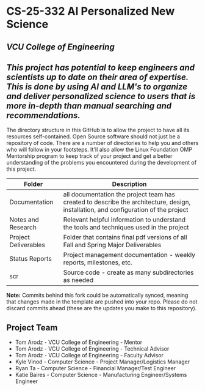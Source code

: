 # CS-25-332 AI Personalized New Science

## *VCU College of Engineering*

## *This project has potential to keep engineers and scientists up to date on their area of expertise. This is done by using AI and LLM's to organize and deliver personalized science to users that is more in-depth than manual searching and recommendations.*

The directory structure in this GitHub is to allow the project to have all its resources self-contained.
Open Source software should not just be a repository of code.  There are a number of directories to help you and others who will 
follow in your footsteps.  It'll also allow the Linux Foundation OMP Mentorship program to keep track of your project and get
a better understanding of the problems you encountered during the development of this project. 

| Folder | Description |
|---|---|
| Documentation |  all documentation the project team has created to describe the architecture, design, installation, and configuration of the project |
| Notes and Research | Relevant helpful information to understand the tools and techniques used in the project |
| Project Deliverables | Folder that contains final pdf versions of all Fall and Spring Major Deliverables |
| Status Reports | Project management documentation - weekly reports, milestones, etc. |
| scr | Source code - create as many subdirectories as needed |

**Note:** Commits behind this fork could be automatically synced, meaning that changes made in the template are pushed into your repo. Please do not discard commits ahead (these are the updates you make to this repository).

## Project Team
- Tom Arodz - VCU College of Engineering - Mentor
- Tom Arodz - VCU College of Engineering - Technical Advisor
- Tom Arodz - VCU College of Engineering - Faculty Advisor
- Kyle Vinod - Computer Science - Project Manager/Logistics Manager
- Ryan Ta - Computer Science - Financial Manager/Test Engineer
- Katie Baires - Computer Science - Manufacturing Engineer/Systems Engineer

